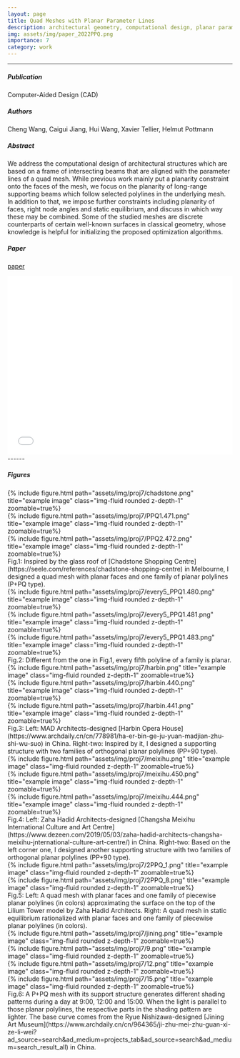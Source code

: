 ```yaml
---
layout: page
title: Quad Meshes with Planar Parameter Lines
description: architectural geometry, computational design, planar parameter lines, static equilibrium
img: assets/img/paper_2022PPQ.png
importance: 7
category: work
---
```


------
##### <i class='fas fa-folder-open'>**Publication**</i><br/>
Computer-Aided Design (CAD)

##### <i class='fas fa-laugh-beam'>**Authors**</i><br/>
Cheng Wang, Caigui Jiang, Hui Wang, Xavier Tellier, Helmut Pottmann 

##### <i class='fas fa-align-justify'>**Abstract**</i>
We address the computational design of architectural structures which are based on a frame of intersecting beams that are
aligned with the parameter lines of a quad mesh. While previous work mainly put a planarity constraint onto the faces of
the mesh, we focus on the planarity of long-range supporting beams which follow selected polylines in the underlying mesh.
In addition to that, we impose further constraints including planarity of faces, right node angles and static equilibrium, and
discuss in which way these may be combined. Some of the studied meshes are discrete counterparts of certain well-known
surfaces in classical geometry, whose knowledge is helpful for initializing the proposed optimization algorithms.

##### <i class='fas fa-file-pdf'>**Paper**</i>
[paper](https://papers.ssrn.com/sol3/papers.cfm?abstract_id=4144321)

<iframe src="/assets/pdf/2022PP-HW.pdf#toolbar=0" 
width="100%" height=400 frameborder="0" style="border: none;">
</iframe>
------

##### <i class='far fa-images'>**Figures**</i>

<div class="row">
    <div class="col-sm mt-3 mt-md-0">
        {% include figure.html path="assets/img/proj7/chadstone.png" title="example image" class="img-fluid rounded z-depth-1" zoomable=true%}
    </div>
    <div class="col-sm mt-3 mt-md-0">
        {% include figure.html path="assets/img/proj7/PPQ1.471.png" title="example image" class="img-fluid rounded z-depth-1" zoomable=true%}
    </div>
    <div class="col-sm mt-3 mt-md-0">
        {% include figure.html path="assets/img/proj7/PPQ2.472.png" title="example image" class="img-fluid rounded z-depth-1" zoomable=true%}
    </div>
</div>
Fig.1: Inspired by the glass roof of [Chadstone Shopping Centre](https://seele.com/references/chadstone-shopping-centre) in Melbourne, I designed a quad mesh with planar faces and one family of planar polylines (P+PQ type).

<div class="row">
    <div class="col-sm mt-3 mt-md-0">
        {% include figure.html path="assets/img/proj7/every5_PPQ1.480.png" title="example image" class="img-fluid rounded z-depth-1" zoomable=true%}
    </div>
    <div class="col-sm mt-3 mt-md-0">
        {% include figure.html path="assets/img/proj7/every5_PPQ1.481.png" title="example image" class="img-fluid rounded z-depth-1" zoomable=true%}
    </div>
    <div class="col-sm mt-3 mt-md-0">
        {% include figure.html path="assets/img/proj7/every5_PPQ1.483.png" title="example image" class="img-fluid rounded z-depth-1" zoomable=true%}
    </div>
</div>
Fig.2: Different from the one in Fig.1, every fifth polyline of a family is planar. 


<div class="row">
    <div class="col-sm mt-3 mt-md-0">
        {% include figure.html path="assets/img/proj7/harbin.png" title="example image" class="img-fluid rounded z-depth-1" zoomable=true%}
    </div>
    <div class="col-sm mt-3 mt-md-0">
        {% include figure.html path="assets/img/proj7/harbin.440.png" title="example image" class="img-fluid rounded z-depth-1" zoomable=true%}
    </div>
    <div class="col-sm mt-3 mt-md-0">
        {% include figure.html path="assets/img/proj7/harbin.441.png" title="example image" class="img-fluid rounded z-depth-1" zoomable=true%}
    </div>
</div>
Fig.3: Left: MAD Architects-designed [Harbin Opera House](https://www.archdaily.cn/cn/778981/ha-er-bin-ge-ju-yuan-madjian-zhu-shi-wu-suo) in China. Right-two: Inspired by it, I designed a supporting structure with two families of orthogonal planar polylines (PP+90 type).

<div class="row">
    <div class="col-sm mt-3 mt-md-0">
        {% include figure.html path="assets/img/proj7/meixihu.png" title="example image" class="img-fluid rounded z-depth-1" zoomable=true%}
    </div>
    <div class="col-sm mt-3 mt-md-0">
        {% include figure.html path="assets/img/proj7/meixihu.450.png" title="example image" class="img-fluid rounded z-depth-1" zoomable=true%}
    </div>
    <div class="col-sm mt-3 mt-md-0">
        {% include figure.html path="assets/img/proj7/meixihu.444.png" title="example image" class="img-fluid rounded z-depth-1" zoomable=true%}
    </div>
</div>
Fig.4: Left: Zaha Hadid Architects-designed [Changsha Meixihu International Culture and Art Centre](https://www.dezeen.com/2019/05/03/zaha-hadid-architects-changsha-meixihu-jnternational-culture-art-centre/) in China.
Right-two: Based on the left corner one, I designed another supporting structure with two families of orthogonal planar polylines (PP+90 type).

<div class="row">
    <div class="col-sm mt-3 mt-md-0">
        {% include figure.html path="assets/img/proj7/2PPQ_1.png" title="example image" class="img-fluid rounded z-depth-1" zoomable=true%}
    </div>
    <div class="col-sm mt-3 mt-md-0">
        {% include figure.html path="assets/img/proj7/2PPQ_8.png" title="example image" class="img-fluid rounded z-depth-1" zoomable=true%}
    </div>
</div>
Fig.5: Left: A quad mesh with planar faces and one family of piecewise planar polylines (in colors) approximating the surface on the top of the Lilium Tower model by Zaha Hadid Architects. 
Right: A quad mesh in static equilibrium rationalized with planar faces and one family of piecewise planar polylines (in colors). 

<div class="row">
    <div class="col-sm mt-3 mt-md-0">
        {% include figure.html path="assets/img/proj7/jining.png" title="example image" class="img-fluid rounded z-depth-1" zoomable=true%}
    </div>
    <div class="col-sm mt-3 mt-md-0">
        {% include figure.html path="assets/img/proj7/9.png" title="example image" class="img-fluid rounded z-depth-1" zoomable=true%}
    </div>
    <div class="col-sm mt-3 mt-md-0">
        {% include figure.html path="assets/img/proj7/12.png" title="example image" class="img-fluid rounded z-depth-1" zoomable=true%}
    </div>
    <div class="col-sm mt-3 mt-md-0">
        {% include figure.html path="assets/img/proj7/15.png" title="example image" class="img-fluid rounded z-depth-1" zoomable=true%}
    </div>
</div>
Fig.6: A P+PQ mesh with its support structure generates different shading patterns during a day at 9:00, 12:00 and 15:00. When the light is parallel to those planar polylines, the respective parts in the shading pattern are lighter. The base curve comes from the Ryue Nishizawa-designed [Jining Art Museum](https://www.archdaily.cn/cn/964365/ji-zhu-mei-zhu-guan-xi-ze-li-wei?ad_source=search&ad_medium=projects_tab&ad_source=search&ad_medium=search_result_all) in China.
